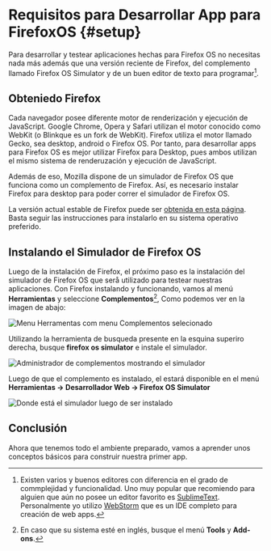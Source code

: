 # Requisitos para Desarrollar App para FirefoxOS {#setup}

Para desarrollar y testear aplicaciones hechas para Firefox OS no necesitas nada más además que una versión reciente de Firefox, del complemento llamado Firefox OS Simulator y de un buen editor de texto para programar[^editores].

[^editores]: Existen varios y buenos editores con diferencia en el grado de commplejidad y funcionalidad. Uno muy popular que recomiendo para alguien que aún no posee un editor favorito es [SublimeText](http://sublimetext.com/). Personalmente yo utilizo [WebStorm](http://www.jetbrains.com/webstorm/) que es un IDE completo para creación de web apps.

## Obteniedo Firefox

Cada navegador posee diferente motor de renderización y ejecución de JavaScript. Google Chrome, Opera y Safari utilizan el motor conocido como WebKit (o Blinkque es un fork de WebKit). Firefox utiliza el motor llamado Gecko, sea desktop, android o Firefox OS. Por tanto, para desarrollar apps para Firefox OS es mejor utilizar Firefox para Desktop, pues ambos utilizan el mismo sistema de renderuzación y ejecución de JavaScript.

Además de eso, Mozilla dispone de un simulador de Firefox OS que funciona como un complemento de Firefox. Así, es necesario instalar Firefox para desktop para poder correr el simulador de Firefox OS.

La versión actual estable de Firefox puede ser [obtenida en esta página](http://getfirefox.com). Basta seguir las instrucciones para instalarlo en su sistema operativo preferido.

## Instalando el Simulador de Firefox OS

Luego de la instalación de Firefox, el próximo paso es la instalación del simulador de Firefox OS que serå utilizado para testear nuestras aplicaciones. Con Firefox instalando y funcionando, vamos al menú **Herramientas** y seleccione **Complementos**[^tools-add-ons], Como podemos ver en la imagen de abajo:

[^tools-add-ons]: En caso que su sistema esté en inglés, busque el menú **Tools** y **Add-ons**.

![Menu **Herramentas** com menu **Complementos** selecionado](images/originals/tools.png)

Utilizando la herramienta de busqueda presente en la esquina superiro derecha, busque **firefox os simulator** e instale el simulador.

![Administrador de complementos mostrando el simulador](images/originals/addons-simulator.png)

Luego de que el complemento es instalado, el estará disponible en el menú **Herramientas -> Desarrollador Web -> Firefox OS Simulator**

![Donde está el simulador luego de ser instalado](images/originals/tools-web-developer-simulator.png)

## Conclusión

Ahora que tenemos todo el ambiente preparado, vamos a aprender unos conceptos básicos para construir nuestra primer app.
